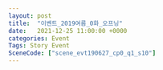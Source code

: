```yaml
---
layout: post
title:  "이벤트_2019여름_0화_오프닝"
date:   2021-12-25 11:00:00 +0000
categories: Event
Tags: Story Event
SceneCode: ["scene_evt190627_cp0_q1_s10"]
---
```

